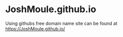 # JoshMoule.github.io
Using githubs free domain name
site can be found at https://JoshMoule.github.io/

